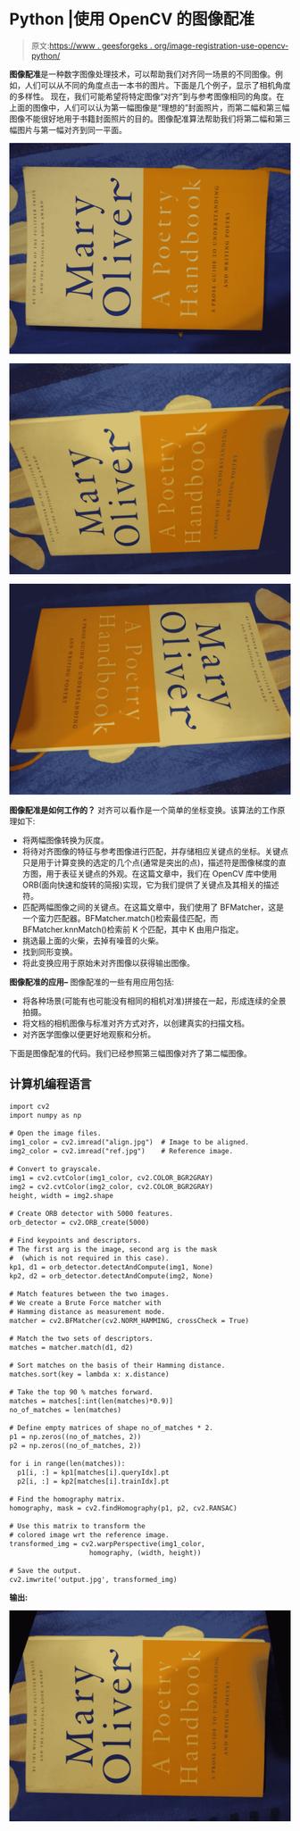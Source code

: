 # Python |使用 OpenCV 的图像配准

> 原文:[https://www . geesforgeks . org/image-registration-use-opencv-python/](https://www.geeksforgeeks.org/image-registration-using-opencv-python/)

**图像配准**是一种数字图像处理技术，可以帮助我们对齐同一场景的不同图像。例如，人们可以从不同的角度点击一本书的图片。下面是几个例子，显示了相机角度的多样性。
现在，我们可能希望将特定图像“对齐”到与参考图像相同的角度。在上面的图像中，人们可以认为第一幅图像是“理想的”封面照片，而第二幅和第三幅图像不能很好地用于书籍封面照片的目的。图像配准算法帮助我们将第二幅和第三幅图片与第一幅对齐到同一平面。

![](img/fa0328ef68ab8acf536bc581a3d95abd.png)

![](img/0cab5f43dbd2d088579e424d6296b526.png)

![](img/e7f8afdafe61f13423e1e8cda78595ed.png)

**图像配准是如何工作的？**
对齐可以看作是一个简单的坐标变换。该算法的工作原理如下:

*   将两幅图像转换为灰度。
*   将待对齐图像的特征与参考图像进行匹配，并存储相应关键点的坐标。关键点只是用于计算变换的选定的几个点(通常是突出的点)，描述符是图像梯度的直方图，用于表征关键点的外观。在这篇文章中，我们在 OpenCV 库中使用 ORB(面向快速和旋转的简报)实现，它为我们提供了关键点及其相关的描述符。
*   匹配两幅图像之间的关键点。在这篇文章中，我们使用了 BFMatcher，这是一个蛮力匹配器。BFMatcher.match()检索最佳匹配，而 BFMatcher.knnMatch()检索前 K 个匹配，其中 K 由用户指定。
*   挑选最上面的火柴，去掉有噪音的火柴。
*   找到同形变换。
*   将此变换应用于原始未对齐图像以获得输出图像。

**图像配准的应用–**
图像配准的一些有用应用包括:

*   将各种场景(可能有也可能没有相同的相机对准)拼接在一起，形成连续的全景拍摄。
*   将文档的相机图像与标准对齐方式对齐，以创建真实的扫描文档。
*   对齐医学图像以便更好地观察和分析。

下面是图像配准的代码。我们已经参照第三幅图像对齐了第二幅图像。

## 计算机编程语言

```
import cv2
import numpy as np

# Open the image files.
img1_color = cv2.imread("align.jpg")  # Image to be aligned.
img2_color = cv2.imread("ref.jpg")    # Reference image.

# Convert to grayscale.
img1 = cv2.cvtColor(img1_color, cv2.COLOR_BGR2GRAY)
img2 = cv2.cvtColor(img2_color, cv2.COLOR_BGR2GRAY)
height, width = img2.shape

# Create ORB detector with 5000 features.
orb_detector = cv2.ORB_create(5000)

# Find keypoints and descriptors.
# The first arg is the image, second arg is the mask
#  (which is not required in this case).
kp1, d1 = orb_detector.detectAndCompute(img1, None)
kp2, d2 = orb_detector.detectAndCompute(img2, None)

# Match features between the two images.
# We create a Brute Force matcher with
# Hamming distance as measurement mode.
matcher = cv2.BFMatcher(cv2.NORM_HAMMING, crossCheck = True)

# Match the two sets of descriptors.
matches = matcher.match(d1, d2)

# Sort matches on the basis of their Hamming distance.
matches.sort(key = lambda x: x.distance)

# Take the top 90 % matches forward.
matches = matches[:int(len(matches)*0.9)]
no_of_matches = len(matches)

# Define empty matrices of shape no_of_matches * 2.
p1 = np.zeros((no_of_matches, 2))
p2 = np.zeros((no_of_matches, 2))

for i in range(len(matches)):
  p1[i, :] = kp1[matches[i].queryIdx].pt
  p2[i, :] = kp2[matches[i].trainIdx].pt

# Find the homography matrix.
homography, mask = cv2.findHomography(p1, p2, cv2.RANSAC)

# Use this matrix to transform the
# colored image wrt the reference image.
transformed_img = cv2.warpPerspective(img1_color,
                    homography, (width, height))

# Save the output.
cv2.imwrite('output.jpg', transformed_img)
```

**输出:**

![](img/ff531873a0d119ed76b043558699dd43.png)